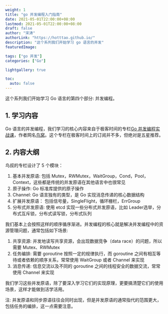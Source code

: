 ```yaml
---
weight: 1
title: "go 并发编程入门指南"
date: 2021-05-01T22:00:00+08:00
lastmod: 2021-05-01T22:00:00+08:00
draft: false
author: "宋涛"
authorLink: "https://hotttao.github.io/"
description: "这个系列我们开始学习 go 语言的并发"
featuredImage: 

tags: ["go 并发"]
categories: ["Go"]

lightgallery: true

toc:
  auto: false
---
```


这个系列我们开始学习 Go 语言的第四个部分: 并发编程。
<!-- more -->

## 1. 学习内容
Go 语言的并发编程，我们学习的核心内容来自于极客时间的专栏[Go 并发编程实战课](https://time.geekbang.org/column/intro/355)，作者网名[鸟窝](https://colobu.com/)。这个专栏在极客时间上的订阅并不多，但绝对是五星推荐。

## 2. 内容大纲
鸟叔的专栏设计了 5 个模块：
1. 基本并发原语: 包括 Mutex，RWMutex，WaitGroup，Cond，Pool，Context，这些都是传统的并发原语在其他语言中也很常见
2. 原子操作: Go 标准库提供的原子操作
3. Channel: Go 语言独有的类型，是 Go 实现消息传递的核心数据结构
4. 扩展并发原语： 包括信号量，SingleFlight，循环栅栏，ErrGroup
5. 分布式并发原语: 使用 etcd 实现一些分布式并发原语，比如 Leader选举，分布式互斥锁，分布式读写锁，分布式队列

我们基本上会按照这样的顺序循序渐进。并发编程的核心就是解决并发编程中的资源管理问题，通常包括如下场景:
1. 共享资源: 并发地读写共享资源，会出现数据竞争（data race）的问题，所以需要 Mutex、RWMutex 
2. 任务编排: 需要 goroutine 按照一定的规律执行，而 goroutine 之间有相互等待或者依赖的顺序关系，常常使用 WaitGroup 或者 Channel 来实现
3. 消息传递: 信息交流以及不同的 goroutine 之间的线程安全的数据交流，常常使用 Channel 来实现

我们学习这些并发原语，除了要深入学习它们的实现原理，更要搞清楚它们的使用场景，这样才能做到活学活用。

注: 并发原语和同步原语往往会同时出现，但是并发原语的通常指代的范围更大，包括任务的编排，这一点需要注意。
